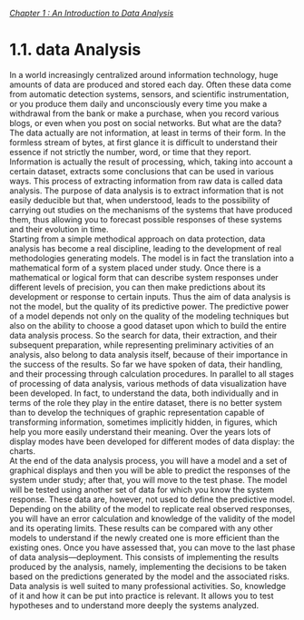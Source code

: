 [*Chapter 1 : An Introduction to Data Analysis*](./)

# 1.1. data Analysis

In a world increasingly centralized around information technology, huge amounts of data are produced and stored each day. Often these data come from automatic detection systems, sensors, and scientific instrumentation, or you produce them daily and unconsciously every time you make a withdrawal from the bank or make a purchase, when you record various blogs, or even when you post on social networks.
But what are the data? The data actually are not information, at least in terms of their form. In the formless stream of bytes, at first glance it is difficult to understand their essence if not strictly the number, word, or time that they report. Information is actually the result of processing, which, taking into account a certain dataset, extracts some conclusions that can be used in various ways. This process of extracting information from raw data is called data analysis.
The purpose of data analysis is to extract information that is not easily deducible but that, when understood, leads to the possibility of carrying out studies on the mechanisms of the systems that have produced them, thus allowing you to forecast possible responses of these systems and their evolution in time.  
Starting from a simple methodical approach on data protection, data analysis has become a real discipline, leading to the development of real methodologies generating models. The model is in fact the translation into a mathematical form of a system placed under study. Once there is a mathematical or logical form that can describe system responses under different levels of precision, you can then make predictions about its development or response to certain inputs. Thus the aim of data analysis is not the model, but the quality of its predictive power.
The predictive power of a model depends not only on the quality of the modeling techniques but also on the ability to choose a good dataset upon which to build the entire data analysis process. So the search for data, their extraction, and their subsequent preparation, while representing preliminary activities of an analysis, also belong to data analysis itself, because of their importance in the success of the results.
So far we have spoken of data, their handling, and their processing through calculation procedures. In parallel to all stages of processing of data analysis, various methods of data visualization have been developed. In fact, to understand the data, both individually and in terms of the role they play in the entire dataset, there is no better system than to develop the techniques of graphic representation capable of transforming information, sometimes implicitly hidden, in figures, which help you more easily understand their meaning. Over the years lots of display modes have been developed for different modes of data display: the charts.  
At the end of the data analysis process, you will have a model and a set of graphical displays and then you will be able to predict the responses of the system under study; after that, you will move to the test phase. The model will be tested using another set of data for which you know the system response. These data are, however, not used to define the predictive model. Depending on the ability of the model to replicate real observed responses, you will have an error calculation and knowledge of the validity of the model and its operating limits.
These results can be compared with any other models to understand if the newly created one is more efficient than the existing ones. Once you have assessed that, you can move to the last phase of data analysis—deployment. This consists of implementing the results produced by the analysis, namely, implementing the decisions to be taken based on the predictions generated by the model and the associated risks.
Data analysis is well suited to many professional activities. So, knowledge of it and how it can be put into practice is relevant. It allows you to test hypotheses and to understand more deeply the systems analyzed.

